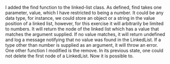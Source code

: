 I added the find function to the linked-list class. As defined, find takes one parameter, value, which I have restricted to being a number. It could be any data type, for instance, we could store an object or a string in the value position of a linked list, however, for this exercise it will arbitrarily be limited to numbers. It will return the node of the linked list which has a value that matches the argument supplied. If no value matches, it will return undefined and log a message notifying that no value was found in the LinkedList. If a type other than number is supplied as an argument, it will throw an error. One other function I modified is the remove. In its previous state, one could not delete the first node of a LinkedList. Now it is possible to.
